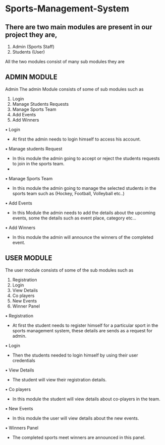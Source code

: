 # Sports-Management-System

## There are two main modules are present in our project they are,
  1) Admin (Sports Staff) 
  2) Students (User) 

All the two modules consist of many sub modules they are

## ADMIN MODULE

Admin The admin Module consists of some of sub modules such as 
  1) Login 
  2) Manage Students Requests 
  3) Manage Sports Team 
  4) Add Events 
  5) Add Winners 
 
• Login

   - At first the admin needs to login himself to access his account.
   
• Manage students Request 

   - In this module the admin going to accept or reject the students requests to join in the sports team.
   - 
• Manage Sports Team

   - In this module the admin going to manage the selected students in the sports team such as (Hockey, Football, Volleyball etc..)
    
• Add Events 

   - In this Module the admin needs to add the details about the upcoming events, some the details such as event place, category etc...
    
• Add Winners 

  - In this module the admin will announce the winners of the completed event.
  
## USER MODULE

The user module consists of some of the sub modules such as 
  1) Registration 
  2) Login 
  3) View Details   
  4) Co players 
  5) New Events 
  6) Winner Panel
  
• Registration 

  - At first the student needs to register himself for a particular sport in the sports management system, these details are sends as a request for admin. 
  
• Login 

  - Then the students needed to login himself by using their user credentials 
  
• View Details 

  - The student will view their registration details.
   
• Co players

  - In this module the student will view details about co-players in the team. 
  
• New Events 

  - In this module the user will view details about the new events. 
  
• Winners Panel 

  - The completed sports meet winners are announced in this panel.
